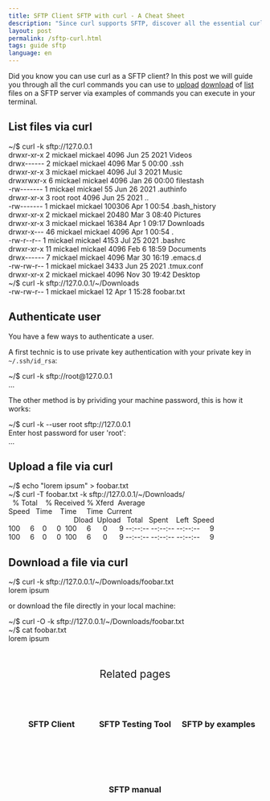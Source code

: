 ```yaml
---
title: SFTP Client SFTP with curl - A Cheat Sheet
description: "Since curl supports SFTP, discover all the essential curl commands to manage your SFTP: upload, download, and list files on your server"
layout: post
permalink: /sftp-curl.html
tags: guide sftp
language: en
---
```


Did you know you can use curl as a SFTP client? In this post we will guide you through all the curl commands you can use to [upload](#upload-a-file-via-curl) [download](#download-a-file-via-curl) of [list](#list-files-via-curl) files on a SFTP server via examples of commands you can execute in your terminal.

## List files via curl

<div class="terminal">
<span class="prompt">~/$ </span>curl -k sftp://127.0.0.1<br>
<span class="stdout">
drwxr-xr-x    2 mickael  mickael      4096 Jun 25  2021 Videos<br>
drwx------    2 mickael  mickael      4096 Mar  5 00:00 .ssh<br>
drwxr-xr-x    3 mickael  mickael      4096 Jul  3  2021 Music<br>
drwxrwxr-x    6 mickael  mickael      4096 Jan 26 00:00 filestash<br>
-rw-------    1 mickael  mickael        55 Jun 26  2021 .authinfo<br>
drwxr-xr-x    3 root     root         4096 Jun 25  2021 ..<br>
-rw-------    1 mickael  mickael    100306 Apr  1 00:54 .bash_history<br>
drwxr-xr-x    2 mickael  mickael     20480 Mar  3 08:40 Pictures<br>
drwxr-xr-x    3 mickael  mickael     16384 Apr  1 09:17 Downloads<br>
drwxr-x---   46 mickael  mickael      4096 Apr  1 00:54 .<br>
-rw-r--r--    1 mickael  mickael      4153 Jul 25  2021 .bashrc<br>
drwxr-xr-x   11 mickael  mickael      4096 Feb  6 18:59 Documents<br>
drwx------    7 mickael  mickael      4096 Mar 30 16:19 .emacs.d<br>
-rw-rw-r--    1 mickael  mickael      3433 Jun 25  2021 .tmux.conf<br>
drwxr-xr-x    2 mickael  mickael      4096 Nov 30 19:42 Desktop<br>
</span>
<span class="prompt">~/$ </span>curl -k sftp://127.0.0.1/~/Downloads<br>
<span class="stdout">
-rw-rw-r--    1 mickael  mickael        12 Apr  1 15:28 foobar.txt
</span>
</div>

## Authenticate user

You have a few ways to authenticate a user.


A first technic is to use private key authentication with your private key in `~/.ssh/id_rsa`:

<div class="terminal">
<span class="prompt">~/$ </span>curl -k sftp://root@127.0.0.1<br>
<span class="stdout">...<br></span>
</div>

The other method is by prividing your machine password, this is how it works:

<div class="terminal">
<span class="prompt">~/$ </span>curl -k --user root sftp://127.0.0.1<br>
<span class="stdout">Enter host password for user 'root':<br>
...<br>
</span>
</div>

## Upload a file via curl

<div class="terminal">
<span class="prompt">~/$ </span>echo "lorem ipsum" > foobar.txt<br>
<span class="prompt">~/$ </span>curl -T foobar.txt -k sftp://127.0.0.1/~/Downloads/<br>
<span class="stdout">
&nbsp;&nbsp;% Total&nbsp;&nbsp;&nbsp;&nbsp;% Received % Xferd&nbsp;&nbsp;Average Speed&nbsp;&nbsp;&nbsp;Time&nbsp;&nbsp;&nbsp;&nbsp;Time&nbsp;&nbsp;&nbsp;&nbsp;&nbsp;Time&nbsp;&nbsp;Current<br>
&nbsp;&nbsp;&nbsp;&nbsp;&nbsp;&nbsp;&nbsp;&nbsp;&nbsp;&nbsp;&nbsp;&nbsp;&nbsp;&nbsp;&nbsp;&nbsp;&nbsp;&nbsp;&nbsp;&nbsp;&nbsp;&nbsp;&nbsp;&nbsp;&nbsp;&nbsp;&nbsp;&nbsp;&nbsp;&nbsp;&nbsp;&nbsp;&nbsp;Dload&nbsp;&nbsp;Upload&nbsp;&nbsp;&nbsp;Total&nbsp;&nbsp;&nbsp;Spent&nbsp;&nbsp;&nbsp;&nbsp;Left&nbsp;&nbsp;Speed<br>
100&nbsp;&nbsp;&nbsp;&nbsp;&nbsp;6&nbsp;&nbsp;&nbsp;&nbsp;0&nbsp;&nbsp;&nbsp;&nbsp;&nbsp;0&nbsp;&nbsp;100&nbsp;&nbsp;&nbsp;&nbsp;&nbsp;6&nbsp;&nbsp;&nbsp;&nbsp;&nbsp;&nbsp;0&nbsp;&nbsp;&nbsp;&nbsp;&nbsp;&nbsp;9 --:--:-- --:--:-- --:--:--&nbsp;&nbsp;&nbsp;&nbsp;&nbsp;9<br>
100&nbsp;&nbsp;&nbsp;&nbsp;&nbsp;6&nbsp;&nbsp;&nbsp;&nbsp;0&nbsp;&nbsp;&nbsp;&nbsp;&nbsp;0&nbsp;&nbsp;100&nbsp;&nbsp;&nbsp;&nbsp;&nbsp;6&nbsp;&nbsp;&nbsp;&nbsp;&nbsp;&nbsp;0&nbsp;&nbsp;&nbsp;&nbsp;&nbsp;&nbsp;9 --:--:-- --:--:-- --:--:--&nbsp;&nbsp;&nbsp;&nbsp;&nbsp;9<br>
</span>
</div>


## Download a file via curl

<div class="terminal">
<span class="prompt">~/$ </span>curl -k sftp://127.0.0.1/~/Downloads/foobar.txt<br>
<span class="stdout">
lorem ipsum
</span>
</div>

or download the file directly in your local machine:
<div class="terminal">
<span class="prompt">~/$ </span>curl -O -k sftp://127.0.0.1/~/Downloads/foobar.txt<br>
<span class="prompt">~/$ </span>cat foobar.txt<br>
<span class="stdout">
lorem ipsum
</span>
</div>


<div class="related">
    <div class="title">
        Related pages<br>
        <img src="https://mickael.kerjean.me/assets/img/arrow_bottom.png"/>
    </div>
    <div class="related_content">
        <a href="{% post_url 2020-04-30-sftp-browser %}"><h3 class="no-anchor">SFTP Client</h3></a><a href="{% post_url 2020-08-31-sftp-online-test %}"><h3 class="no-anchor">SFTP Testing Tool</h3></a><a href="{% post_url 2020-07-01-sftp-example %}"><h3 class="no-anchor">SFTP by examples</h3></a><a href="{% post_url 2020-07-02-man-sftp %}"><h3 class="no-anchor">SFTP manual</h3></a>
    </div>
</div>
<style>
 .related{ text-align:center;margin-top:50px;}
 .related .title{
     font-size: 1.5em;
     margin-top: 30px;
 }
 .related .title img{
     animation: bounce 1s infinite alternate;
     width: 16px;
     height: 17px;
 }
 .related .related_content { margin-top:5px; }
 .related .related_content h3 {
     background: var(--bg-color);
     padding: 50px 0;
     border-radius: 5px;
     margin: 0!important;
 }
 .related .related_content a{
     display: inline-block;
     width: calc(33% - 10px);
     padding: 5px;
     text-decoration: none!important;
 }
 .related .related_content a:hover{
     transform: scale(1.1);
     transition: ease 0.3s transform;
 }
 .related .related_content a:hover h3{
     background: var(--emphasis-primary);
     transition: ease 0.3s background;
 }

 @media only screen and (max-width: 550px) {
     .related .related_content a{ width: 100%; }
 }
 @keyframes bounce {
     from {
         transform: translate3d(0,0,0);
     }
     to {
         transform: translate3d(0,-8px,0);
     }
 }
</style>
